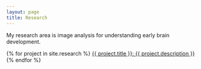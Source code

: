 ```yaml
---
layout: page
title: Research
---
```

My research area is image analysis for understanding early brain development.

{% for project in site.research %}
<a href="{{ site.baseurl }}{{ project.url }}">
{{ project.title }}: {{ project.description }}
</a>
{% endfor %}